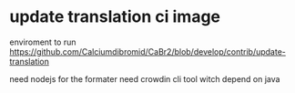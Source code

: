 # update translation ci image

enviroment to run https://github.com/Calciumdibromid/CaBr2/blob/develop/contrib/update-translation

need nodejs for the formater
need crowdin cli tool witch depend on java